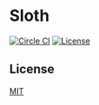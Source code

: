 # Sloth

[![Circle CI](https://img.shields.io/circleci/project/github/raviqqe/sloth/master.svg?style=flat-square)](https://circleci.com/gh/raviqqe/sloth)
[![License](https://img.shields.io/github/license/raviqqe/sloth.svg?style=flat-square)](LICENSE)

## License

[MIT](LICENSE)
